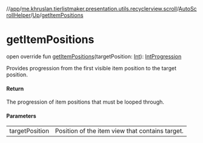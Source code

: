 //[app](../../../../index.md)/[me.khruslan.tierlistmaker.presentation.utils.recyclerview.scroll](../../index.md)/[AutoScrollHelper](../index.md)/[Up](index.md)/[getItemPositions](get-item-positions.md)

# getItemPositions

open override fun [getItemPositions](get-item-positions.md)(targetPosition: [Int](https://kotlinlang.org/api/latest/jvm/stdlib/kotlin/-int/index.html)): [IntProgression](https://kotlinlang.org/api/latest/jvm/stdlib/kotlin.ranges/-int-progression/index.html)

Provides progression from the first visible item position to the target position.

#### Return

The progression of item positions that must be looped through.

#### Parameters

| | |
|---|---|
| targetPosition | Position of the item view that contains target. |
